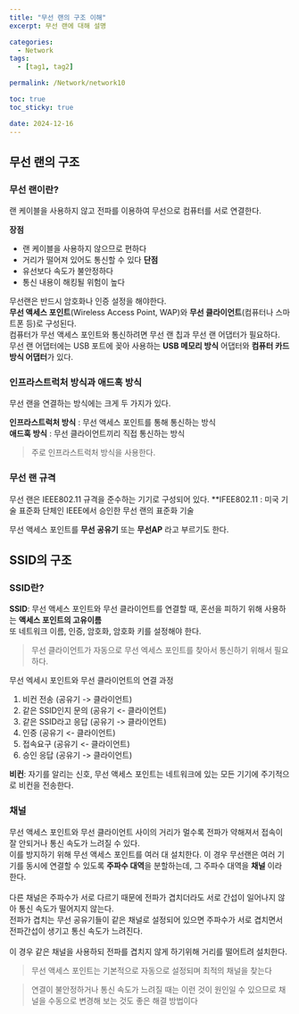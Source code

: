 ```yaml
---
title: "무선 랜의 구조 이해"
excerpt: 무선 랜에 대해 설명

categories:
  - Network
tags:
  - [tag1, tag2]

permalink: /Network/network10

toc: true
toc_sticky: true

date: 2024-12-16
---
```


## 무선 랜의 구조

### 무선 랜이란?
랜 케이블을 사용하지 않고 전파를 이용하여 무선으로 컴퓨터를 서로 연결한다.

**장점**
- 랜 케이블을 사용하지 않으므로 편하다
- 거리가 떨어져 있어도 통신할 수 있다
**단점**
- 유선보다 속도가 불안정하다
- 통신 내용이 해킹될 위험이 높다

무선랜은 반드시 암호화나 인증 설정을 해야한다. <br>
**무선 액세스 포인트**(Wireless Access Point, WAP)와 **무선 클라이언트**(컴퓨터나 스마트폰 등)로 구성된다.
<br/>
컴퓨터가 무선 액세스 포인트와 통신하려면 무선 랜 칩과 무선 랜 어댑터가 필요하다.
<br/>
무선 랜 어댑터에는 USB 포트에 꽂아 사용하는 **USB 메모리 방식** 어댑터와 **컴퓨터 카드 방식 어댑터**가 있다.

### 인프라스트럭처 방식과 애드혹 방식
무선 랜을 연결하는 방식에는 크게 두 가지가 있다.

**인프라스트럭처 방식** : 무선 액세스 포인트를 통해 통신하는 방식 <br/>
**애드훅 방식** : 무선 클라이언트끼리 직접 통신하는 방식
> 주로 인프라스트럭처 방식을 사용한다.

### 무선 랜 규격
무선 랜은 IEEE802.11 규격을 준수하는 기기로 구성되어 있다.
**IFEE802.11 : 미국 기술 표준화 단체인 IEEE에서 승인한 무선 랜의 표준화 기술<br/>

무선 액세스 포인트를 **무선 공유기** 또는 **무선AP** 라고 부르기도 한다.

## SSID의 구조
### SSID란?
**SSID**: 무선 액세스 포인트와 무선 클라이언트를 연결할 때, 혼선을 피하기 위해 사용하는 **액세스 포인트의 고유이름** <br/>
또 네트워크 이름, 인증, 암호화, 암호화 키를 설정해야 한다.
> 무선 클라이언트가 자동으로 무선 엑세스 포인트를 찾아서 통신하기 위해서 필요하다.

무선 엑세시 포인트와 무선 클라이언트의 연결 과정
1. 비컨 전송 (공유기 -> 클라이언트)
2. 같은 SSID인지 문의 (공유기 <- 클라이언트)
3. 같은 SSID라고 응답 (공유기 -> 클라이언트)
4. 인증 (공유기 <- 클라이언트)
5. 접속요구 (공유기 <- 클라이언트)
6. 승인 응답 (공유기 -> 클라이언트)

**비컨**: 자기를 알리는 신호, 무선 액세스 포인트는 네트워크에 있는 모든 기기에 주기적으로 비컨을 전송한다.

### 채널
무선 액세스 포인트와 무선 클라이언트 사이의 거리가 멀수록 전파가 약해져서 접속이 잘 안되거나 통신 속도가 느려질 수 있다.<br/>
이를 방지하기 위해 무선 액세스 포인트를 여러 대 설치한다. 이 경우 무선랜은 여러 기기를 동시에 연결할 수 있도록 **주파수 대역**을 분할하는데, 그 주파수 대역을 **채널** 이라 한다.
<br/><br/>
다른 채널은 주파수가 서로 다르기 때문에 전파가 겹치더라도 서로 간섭이 일어나지 않아 통신 속도가 떨어지지 않는다. <br/>
전파가 겹치는 무선 공유기들이 같은 채널로 설정되어 있으면 주파수가 서로 겹치면서 전파간섭이 생기고 통신 속도가 느려진다.<br/><br/>
이 경우 같은 채널을 사용하되 전파를 겹치지 않게 하기위해 거리를 떨어트려 설치한다.

> 무선 액세스 포인트는 기본적으로 자동으로 설정되며 최적의 채널을 찾는다

> 연결이 불안정하거나 통신 속도가 느려질 때는 이런 것이 원인일 수 있으므로 채널을 수동으로 변경해 보는 것도 좋은 해결 방법이다


